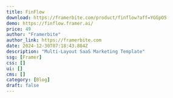 ```yaml
---
title: FinFlow
download: https://framerbite.com/product/finflow?aff=YGGpO5
demo: https://finflow.framer.ai/
price: 49
author: "Framerbite"
author_link: https://framerbite.com
date: 2024-12-30T07:18:43.804Z
description: "Multi-Layout SaaS Marketing Template"
ssg: [Framer]
css: []
ui: []
cms: []
category: [Blog]
draft: false
---
```

